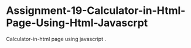 # Assignment-19-Calculator-in-Html-Page-Using-Html-Javascrpt
Calculator-in-html page using javascript .
